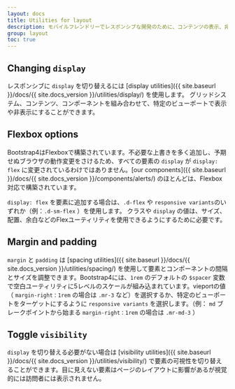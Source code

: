 ```yaml
---
layout: docs
title: Utilities for layout
description: モバイルフレンドリーでレスポンシブな開発のために、コンテンツの表示、非表示、整列、余白などのユーティリティクラスが組み込まれています。
group: layout
toc: true
---
```

<!-- ---
layout: docs
title: Utilities for layout
description: For faster mobile-friendly and responsive development, Bootstrap includes dozens of utility classes for showing, hiding, aligning, and spacing content.
group: layout
toc: true
--- -->

## Changing `display`
<!-- 
Use our [display utilities]({{ site.baseurl }}/docs/{{ site.docs_version }}/utilities/display/) for responsively toggling common values of the `display` property. Mix it with our grid system, content, or components to show or hide them across specific viewports. 
-->
レスポンシブに `display` を切り替えるには [display utilities]({{ site.baseurl }}/docs/{{ site.docs_version }}/utilities/display/) を使用します。 グリッドシステム、コンテンツ、コンポーネントを組み合わせて、特定のビューポートで表示や非表示にすることができます。

## Flexbox options
<!-- 
Bootstrap 4 is built with flexbox, but not every element's `display` has been changed to `display: flex` as this would add many unnecessary overrides and unexpectedly change key browser behaviors. Most of [our components]({{ site.baseurl }}/docs/{{ site.docs_version }}/components/alerts/) are built with flexbox enabled.

Should you need to add `display: flex` to an element, do so with `.d-flex` or one of the responsive variants (e.g., `.d-sm-flex`). You'll need this class or `display` value to allow the use of our extra [flexbox utilities]({{ site.baseurl }}/docs/{{ site.docs_version }}/utilities/flex/) for sizing, alignment, spacing, and more. 
-->
Bootstrap4はFlexboxで構築されています。不必要な上書きを多く追加し、予期せぬブラウザの動作変更をさけるため、すべての要素の `display` が `display: flex` に変更されているわけではありません。[our components]({{ site.baseurl }}/docs/{{ site.docs_version }}/components/alerts/) のほとんどは、Flexbox対応で構築されています。

`display: flex` を要素に追加する場合は、`.d-flex` や `responsive variants`のいずれか（例：`.d-sm-flex` ）を使用します。
クラスや `display` の値は、サイズ、配置、余白などのFlexユーティリティを使用できるようにするために必要です。

## Margin and padding
<!-- 
Use the `margin` and `padding` [spacing utilities]({{ site.baseurl }}/docs/{{ site.docs_version }}/utilities/spacing/) to control how elements and components are spaced and sized. Bootstrap 4 includes a five-level scale for spacing utilities, based on a `1rem` value default `$spacer` variable. Choose values for all viewports (e.g., `.mr-3` for `margin-right: 1rem`), or pick responsive variants to target specific viewports (e.g., `.mr-md-3` for `margin-right: 1rem` starting at the `md` breakpoint). 
-->
`margin` と `padding` は [spacing utilities]({{ site.baseurl }}/docs/{{ site.docs_version }}/utilities/spacing/) を使用して要素とコンポーネントの間隔とサイズを調整できます。Bootstrap4には、`1rem` のデフォルトの `$spacer` 変数で空白ユーティリティに5レベルのスケールが組み込まれています。vieportの値（ `margin-right：1rem` の場合は `.mr-3` など）を選択するか、特定のビューポートをターゲットにするように `responsive variants` を選択します。（例： `md` ブレークポイントから始まる `margin-right：1rem` の場合は `.mr-md-3` ）

## Toggle `visibility`
<!-- 
When toggling `display` isn't needed, you can toggle the `visibility` of an element with our [visibility utilities]({{ site.baseurl }}/docs/{{ site.docs_version }}/utilities/visibility/). Invisible elements will still affect the layout of the page, but are visually hidden from visitors. 
-->

`display` を切り替える必要がない場合は [visibility utilities]({{ site.baseurl }}/docs/{{ site.docs_version }}/utilities/visibility/) で要素の可視性を切り替えることができます。目に見えない要素はページのレイアウトに影響があるが視覚的には訪問者には表示されません。
